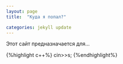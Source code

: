 ```yaml
---
layout: page
title:  "Куда я попал?"

categories: jekyll update
---
```

Этот сайт предназначается для...

{%highlight   c++%}
cin>>s;
{%endhighlight%}
